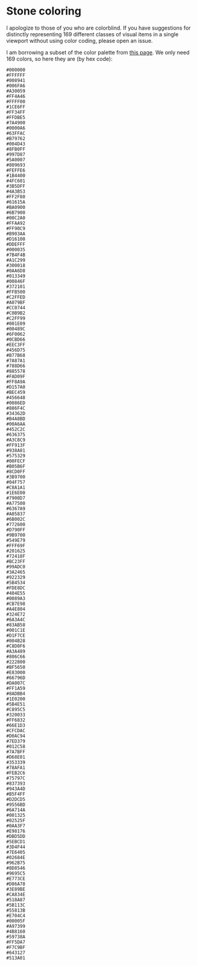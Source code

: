 # Stone coloring

I apologize to those of you who are colorblind. If you have suggestions for distinctly representing 169 different classes of visual items in a single viewport without using color coding, please open an issue.

I am borrowing a subset of the color palette from [this page](http://godsnotwheregodsnot.blogspot.com/2013/11/kmeans-color-quantization-seeding.html). We only need 169 colors, so here they are (by hex code):

```
#000000
#FFFFFF
#008941
#006FA6
#A30059
#FF4A46
#FFFF00
#1CE6FF
#FF34FF
#FFDBE5
#7A4900
#0000A6
#63FFAC
#B79762
#004D43
#8FB0FF
#997D87
#5A0007
#809693
#FEFFE6
#1B4400
#4FC601
#3B5DFF
#4A3B53
#FF2F80
#61615A
#BA0900
#6B7900
#00C2A0
#FFAA92
#FF90C9
#B903AA
#D16100
#DDEFFF
#000035
#7B4F4B
#A1C299
#300018
#0AA6D8
#013349
#00846F
#372101
#FFB500
#C2FFED
#A079BF
#CC0744
#C0B9B2
#C2FF99
#001E09
#00489C
#6F0062
#0CBD66
#EEC3FF
#456D75
#B77B68
#7A87A1
#788D66
#885578
#FAD09F
#FF8A9A
#D157A0
#BEC459
#456648
#0086ED
#886F4C
#34362D
#B4A8BD
#00A6AA
#452C2C
#636375
#A3C8C9
#FF913F
#938A81
#575329
#00FECF
#B05B6F
#8CD0FF
#3B9700
#04F757
#C8A1A1
#1E6E00
#7900D7
#A77500
#6367A9
#A05837
#6B002C
#772600
#D790FF
#9B9700
#549E79
#FFF69F
#201625
#72418F
#BC23FF
#99ADC0
#3A2465
#922329
#5B4534
#FDE8DC
#404E55
#0089A3
#CB7E98
#A4E804
#324E72
#6A3A4C
#83AB58
#001C1E
#D1F7CE
#004B28
#C8D0F6
#A3A489
#806C66
#222800
#BF5650
#E83000
#66796D
#DA007C
#FF1A59
#8ADBB4
#1E0200
#5B4E51
#C895C5
#320033
#FF6832
#66E1D3
#CFCDAC
#D0AC94
#7ED379
#012C58
#7A7BFF
#D68E01
#353339
#78AFA1
#FEB2C6
#75797C
#837393
#943A4D
#B5F4FF
#D2DCD5
#9556BD
#6A714A
#001325
#02525F
#0AA3F7
#E98176
#DBD5DD
#5EBCD1
#3D4F44
#7E6405
#02684E
#962B75
#8D8546
#9695C5
#E773CE
#D86A78
#3E89BE
#CA834E
#518A87
#5B113C
#55813B
#E704C4
#00005F
#A97399
#4B8160
#59738A
#FF5DA7
#F7C9BF
#643127
#513A01
```
